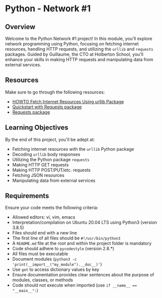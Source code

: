 # Python - Network #1

## Overview
Welcome to the Python Network #1 project! In this module, you'll explore network programming using Python, focusing on fetching internet resources, handling HTTP requests, and utilizing the `urllib` and `requests` packages. Guided by Guillaume, the CTO at Holberton School, you'll enhance your skills in making HTTP requests and manipulating data from external services.

## Resources
Make sure to go through the following resources:
- [HOWTO Fetch Internet Resources Using urllib Package](https://docs.python.org/3/howto/urllib2.html)
- [Quickstart with Requests package](https://docs.python-requests.org/en/latest/user/quickstart/)
- [Requests package](https://docs.python-requests.org/en/latest/)

## Learning Objectives
By the end of this project, you'll be adept at:
- Fetching internet resources with the `urllib` Python package
- Decoding `urllib` body responses
- Utilizing the Python package `requests`
- Making HTTP GET requests
- Making HTTP POST/PUT/etc. requests
- Fetching JSON resources
- Manipulating data from external services
## Requirements
Ensure your code meets the following criteria:
- Allowed editors: vi, vim, emacs
- Interpretation/compilation on Ubuntu 20.04 LTS using Python3 (version 3.8.5)
- Files should end with a new line
- The first line of all files should be `#!/usr/bin/python3`
- A `README.md` file at the root and within the project folder is mandatory
- Code should adhere to `pycodestyle` (version 2.8.*)
- All files must be executable
- Document modules (`python3 -c 'print(__import__("my_module").__doc__)'`)
- Use `get` to access dictionary values by key
- Ensure documentation provides clear sentences about the purpose of modules, classes, or methods
- Code should not execute when imported (use `if __name__ == "__main__":`)
